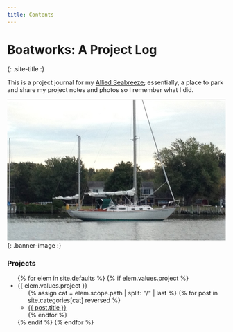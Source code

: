 ```yaml
---
title: Contents
---
```


# Boatworks: A Project Log #
{: .site-title :}

This is a project journal for my [Allied Seabreeze](http://www.alliedseabreeze35.org/);
essentially, a place to park and share my project notes and photos so I remember what I did.

![Cloud 9 in Profile](assets/img/cloud-nine-profile.jpg)
{: .banner-image :}


### Projects ###

<ul class="toc">
{% for elem in site.defaults %}
  {% if elem.values.project %}
  <li>{{ elem.values.project }}<ul>
  {% assign cat = elem.scope.path | split: "/" | last %}
  {% for post in site.categories[cat] reversed %}
    <li><a href="{{ post.url | relative_url }}">{{ post.title }}</a></li>
  {% endfor %}
  </ul></li>
  {% endif %}
{% endfor %}
</ul>
